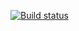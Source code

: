 [![Build status](https://ci.appveyor.com/api/projects/status/6ki062hocaxbp6t2?svg=true)](https://ci.appveyor.com/project/Mogushkov/ahj-anime)
